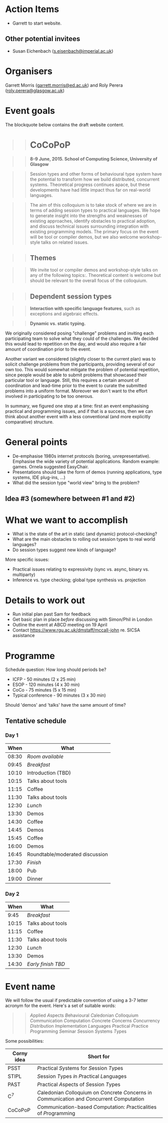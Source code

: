 Action Items
======

* Garrett to start website.

Other potential invitees
------

* Susan Eichenbach (s.eisenbach@imperial.ac.uk)

Organisers
======

Garrett Morris (garrett.morris@ed.ac.uk) and Roly Perera (roly.perera@glasgow.ac.uk)

Event goals
======

The blockquote below contains the draft website content.

>> CoCoPoP
>> ======

>> **8-9 June, 2015. School of Computing Science, University of Glasgow**

>> Session types and other forms of behavioural type system have the
>> potential to transform how we build distributed, concurrent systems.
>> Theoretical progress continues apace, but these developments have had
>> little impact thus far on real-world languages.

>> The aim of this colloquium is to take stock of where we are in terms
>> of adding session types to practical languages. We hope to generate
>> insight into the strengths and weaknesses of existing approaches,
>> identify obstacles to practical adoption, and discuss technical
>> issues surrounding integration with existing programming models. The
>> primary focus on the event will be tool or compiler demos, but we
>> also welcome workshop-style talks on related issues.

>> Themes
>> ------

>> We invite tool or compiler demos and workshop-style talks on any of
>> the following topics:. Theoretical content is welcome but should be
>> relevant to the overall focus of the colloquium.

>> **Dependent session types**
>> -----

>> **Interaction with specific language features**, such as exceptions and
>>  algebraic effects.

>> **Dynamic vs. static typing.**

We originally considered posing "challenge" problems and inviting each
participating team to solve what they could of the challenges. We
decided this would lead to repetition on the day, and would also require
a fair amount of coordination prior to the event.

Another variant we considered (slightly closer to the current plan) was
to solicit challenge problems from the participants, providing several
of our own too. This would somewhat mitigate the problem of potential
repetition, since people would be able to submit problems that showcased
their particular tool or language. Still, this requires a certain amount
of coordination and lead-time prior to the event to curate the submitted
problems into a uniform format. Moreover we don't want to the effort
involved in participating to be too onerous.

In summary, we figured one step at a time: first an event emphasising
practical and programming issues, and if that is a success, then we can
think about another event with a less conventional (and more explicitly
comparative) structure.

General points
======

* De-emphasise 1980s internet protocols (boring, unrepresentative).
  Emphasise the wide variety of potential applications. Random example:
  games. Ornela suggested EasyChair.
* Presentations should take the form of demos (running applications,
  type systems, IDE plug-ins, ...)
* What did the session type "world view" bring to the problem?

Idea #3 (somewhere between #1 and #2)
------

What we want to accomplish
======

* What is the state of the art in static (and dynamic) protocol-checking?
* What are the main obstacles to rolling out session types to real world languages?
* Do session types suggest new kinds of language?

More specific issues:

* Practical issues relating to expressivity (sync vs. async, binary vs. multiparty)
* Inference vs. type checking; global type synthesis vs. projection

Details to work out
======

* Run initial plan past Sam for feedback
* Get basic plan in place _before_ discussing with Simon/Phil in London
* Outline the event at ABCD meeting on 19 April
* Contact https://www.rgu.ac.uk/dmstaff/mccall-john re. SICSA assistance

Programme
======

Schedule question: How long should periods be?

* ICFP - 50 minutes (2 x 25 min)
* ESOP - 120 minutes (4 x 30 min)
* CoCo - 75 minutes (5 x 15 min)
* Typical conference - 90 minutes (3 x 30 min)

Should 'demos' and 'talks' have the same amount of time?

Tentative schedule
------

### Day 1

When  | What
---   | ---
08:30 | _Room available_
09:45 | _Breakfast_
10:10 | Introduction (TBD)
10:15 | Talks about tools
11:15 | Coffee
11:30 | Talks about tools
12:30 | _Lunch_
13:30 | Demos
14:30 | Coffee
14:45 | Demos
15:45 | Coffee
16:00 | Demos
16:45 | Roundtable/moderated discussion
17:30 | _Finish_
18:00 | Pub
19:00 | Dinner

### Day 2

When  | What
---   | ---
9:45  | _Breakfast_
10:15 | Talks about tools
11:15 | Coffee
11:30 | Talks about tools
12:30 | _Lunch_
13:30 | Demos
14:30 | _Early finish TBD_


Event name
======

We will follow the usual if predictable convention of using a 3-7 letter
acronym for the event. Here's a set of suitable words:

>> *A*pplied
>> *A*spects
>> *B*ehavioural
>> *C*aledonian
>> *C*olloquium
>> *C*ommunication
>> *C*omputation
>> *C*oncrete
>> *C*oncerns
>> *C*oncurrency
>> *D*istribution
>> *I*mplementation
>> *L*anguages
>> *P*ractical
>> *P*ractice
>> *P*rogramming
>> *S*eminar
>> *S*ession
>> *S*ystems
>> *T*ypes

Some possibilities:

Corny idea    | Short for
---           | ---
PSST          | *P*ractical *S*ystems for *S*ession *T*ypes
STIPL         | *S*ession *T*ypes *i*n *P*ractical *L*anguages
PAST          | *P*ractical *A*spects of *S*ession *T*ypes
C<sup>7</sup> | *C*aledonian *C*olloquium on *C*oncrete *C*oncerns in *C*ommunication and *C*oncurrent *C*omputation
CoCoPoP       | *C*ommunication-based *C*omputation: *P*racticalities of *P*rogramming
